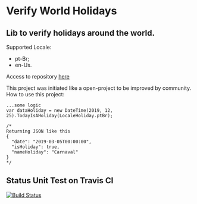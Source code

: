 # Verify World Holidays

## Lib to verify holidays around the world.

Supported Locale:
  - pt-Br;
  - en-Us.

Access to repository [here](https://github.com/guilhermecaixeta/VerifyWorldHolidays)

This project was initiated like a open-project to be improved by community.
How to use this project:

```
...some logic
var dataHoliday = new DateTime(2019, 12, 25).TodayIsAHoliday(LocaleHoliday.ptBr);

/*
Returning JSON like this
{
  "date": "2019-03-05T00:00:00",
  "isHoliday": true,
  "nameHoliday": "Carnaval"
}
*/
```
## Status Unit Test on Travis CI 

[![Build Status](https://travis-ci.org/guilhermecaixeta/VerifyWorldHolidays.svg?branch=master)](https://travis-ci.org/guilhermecaixeta/VerifyWorldHolidays)
